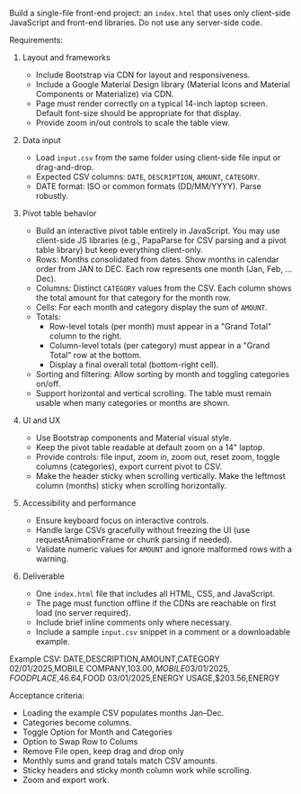 Build a single-file front-end project: an `index.html` that uses only client-side JavaScript and front-end libraries. Do not use any server-side code.

Requirements:
1. Layout and frameworks
   - Include Bootstrap via CDN for layout and responsiveness.
   - Include a Google Material Design library (Material Icons and Material Components or Materialize) via CDN.
   - Page must render correctly on a typical 14-inch laptop screen. Default font-size should be appropriate for that display.
   - Provide zoom in/out controls to scale the table view.

2. Data input
   - Load `input.csv` from the same folder using client-side file input or drag-and-drop.
   - Expected CSV columns: `DATE`, `DESCRIPTION`, `AMOUNT`, `CATEGORY`.
   - DATE format: ISO or common formats (DD/MM/YYYY). Parse robustly.

3. Pivot table behavior
   - Build an interactive pivot table entirely in JavaScript. You may use client-side JS libraries (e.g., PapaParse for CSV parsing and a pivot table library) but keep everything client-only.
   - Rows: Months consolidated from dates. Show months in calendar order from JAN to DEC. Each row represents one month (Jan, Feb, ... Dec).
   - Columns: Distinct `CATEGORY` values from the CSV. Each column shows the total amount for that category for the month row.
   - Cells: For each month and category display the sum of `AMOUNT`.
   - Totals:
     - Row-level totals (per month) must appear in a "Grand Total" column to the right.
     - Column-level totals (per category) must appear in a "Grand Total" row at the bottom.
     - Display a final overall total (bottom-right cell).
   - Sorting and filtering: Allow sorting by month and toggling categories on/off.
   - Support horizontal and vertical scrolling. The table must remain usable when many categories or months are shown.

4. UI and UX
   - Use Bootstrap components and Material visual style.
   - Keep the pivot table readable at default zoom on a 14" laptop.
   - Provide controls: file input, zoom in, zoom out, reset zoom, toggle columns (categories), export current pivot to CSV.
   - Make the header sticky when scrolling vertically. Make the leftmost column (months) sticky when scrolling horizontally.

5. Accessibility and performance
   - Ensure keyboard focus on interactive controls.
   - Handle large CSVs gracefully without freezing the UI (use requestAnimationFrame or chunk parsing if needed).
   - Validate numeric values for `AMOUNT` and ignore malformed rows with a warning.

6. Deliverable
   - One `index.html` file that includes all HTML, CSS, and JavaScript.
   - The page must function offline if the CDNs are reachable on first load (no server required).
   - Include brief inline comments only where necessary.
   - Include a sample `input.csv` snippet in a comment or a downloadable example.

Example CSV:
DATE,DESCRIPTION,AMOUNT,CATEGORY
02/01/2025,MOBILE COMPANY,$103.00,MOBILE
03/01/2025,FOOD PLACE,$46.64,FOOD
03/01/2025,ENERGY USAGE,$203.56,ENERGY


Acceptance criteria:
- Loading the example CSV populates months Jan–Dec.
- Categories become columns.
- Toggle Option for Month and Categories
- Option to Swap Row to Colums
- Remove File open, keep drag and drop only
- Monthly sums and grand totals match CSV amounts.
- Sticky headers and sticky month column work while scrolling.
- Zoom and export work.
